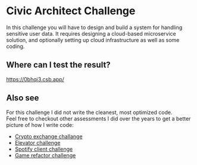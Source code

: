 # Civic Architect Challenge
In this challenge you will have to design and build a system for handling sensitive user data. It
requires designing a cloud-based microservice solution, and optionally setting up cloud
infrastructure as well as some coding.

## Where can I test the result?
https://0bhqi3.csb.app/

## Also see
For this challenge I did not write the cleanest, most optimized code.<br/>
Feel free to checkout other assessments I did over the years to get a better picture of how I write code:

- [Crypto exchange challange](https://github.com/afterburn/thalex)
- [Elevator challenge](https://github.com/afterburn/marvia)
- [Spotify client challenge](https://github.com/afterburn/incentro)
- [Game refactor challenge](https://github.com/afterburn/game-refactor-challenge/tree/master/javascript)
